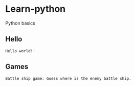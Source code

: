 # Learn-python
Python basics

## Hello
 `Hello world!! `

## Games
 `Battle ship game: Guess where is the enemy battle ship.`
